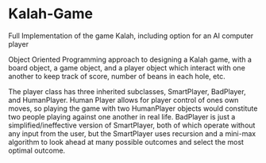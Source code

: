 # Kalah-Game
Full Implementation of the game Kalah, including option for an AI computer player

Object Oriented Programming approach to designing a Kalah game, with a board object, a game object, and a player object which interact with one another to keep track of score, number of beans in each hole, etc. 

The player class has three inherited subclasses, SmartPlayer, BadPlayer, and HumanPlayer. Human Player allows for player control of ones own moves, so playing the game with two HumanPlayer objects would constitute two people playing against one another in real life. BadPlayer is just a simplified/ineffective version of SmartPlayer, both of which operate without any input from the user, but the SmartPlayer uses recursion and a mini-max algorithm to look ahead at many possible outcomes and select the most optimal outcome.





